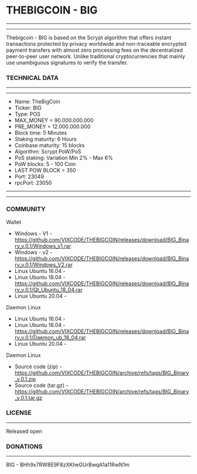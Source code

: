 # THEBIGCOIN - BIG

-------
-------

Thebigcoin - BIG is based on the Scrypt algorithm that offers instant transactions protected by privacy worldwide and non-traceable encrypted payment transfers with almost zero processing fees on the decentralized peer-to-peer user network. Unlike traditional cryptocurrencies that mainly use unambiguous signatures to verify the transfer.
  
### TECHNICAL DATA

-------
-------
  *  Name: TheBigCoin
  *  Ticker: BIG
  *  Type: POS
  *  MAX_MONEY = 90.000.000.000
  *  PRE_MONEY =  12.000.000.000
  *  Block time: 5 Minutes
  *  Staking maturity: 6 Hours
  *  Coinbase maturity: 15 blocks
  *  Algorithm: Scrypt PoW/PoS
  *  PoS staking: Variation Min 2% - Max 6% 
  *  PoW blocks: 5 - 100 Coin
  *  LAST POW BLOCK = 350
  *  Port: 23049
  *  rpcPort: 23050
-------
-------

### COMMUNITY

Wallet

* Windows -       V1 - https://github.com/VIXCODE/THEBIGCOIN/releases/download/BIG_Binary_v.0.1/Windows_v1.rar
* Windows -       v2 - https://github.com/VIXCODE/THEBIGCOIN/releases/download/BIG_Binary_v.0.1/Windows_V2.rar
* Linux Ubuntu 16.04 - 
* Linux Ubuntu 18.04 - https://github.com/VIXCODE/THEBIGCOIN/releases/download/BIG_Binary_v.0.1/Qt_Ubuntu_18_04.rar
* Linux Ubuntu 20.04 - 

Daemon Linux

* Linux Ubuntu 16.04 - 
* Linux Ubuntu 18.04 - https://github.com/VIXCODE/THEBIGCOIN/releases/download/BIG_Binary_v.0.1/Daemon_ub_18_04.rar
* Linux Ubuntu 20.04 - 

Daemon Linux

* Source code (zip)    - https://github.com/VIXCODE/THEBIGCOIN/archive/refs/tags/BIG_Binary_v.0.1.zip
* Source code (tar.gz) - https://github.com/VIXCODE/THEBIGCOIN/archive/refs/tags/BIG_Binary_v.0.1.tar.gz

### LICENSE
-------

Released open

### DONATIONS
-------

BIG - BHh9x7RW8E9F8zXKheGUrBwqA1a11RwN1m
